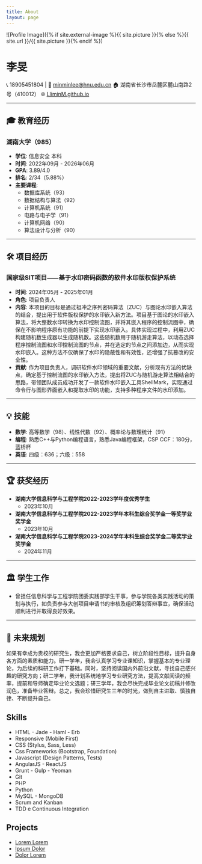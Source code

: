 ```yaml
---
title: About
layout: page
---
```

![Profile Image]({% if site.external-image %}{{ site.picture }}{% else %}{{ site.url }}/{{ site.picture }}{% endif %})


# 李旻

📞 18905451804 | 📧 minminlee@hnu.edu.cn 
🏠 湖南省长沙市岳麓区麓山南路2号（410012） 
🌐 [LliminM.github.io](https://LliminM.github.io)

---

## 🎓 教育经历

### 湖南大学（985）
- **学位**: 信息安全 本科
- **时间**: 2022年09月 - 2026年06月
- **GPA**: 3.89/4.0
- **排名**: 2/34（5.88%）
- **主要课程**: 
  - 数据库系统（93）
  - 数据结构与算法（92）
  - 计算机系统（91）
  - 电路与电子学（91）
  - 计算机网络（90）
  - 算法设计与分析（90）

---

## 🛠️ 项目经历

### 国家级SIT项目⸺基于水印密码函数的软件水印版权保护系统
- **时间**: 2024年05月 - 2025年01月
- **角色**: 项目负责人
- **内容**: 
  本项目的目标是通过祖冲之序列密码算法（ZUC）与图论水印嵌入算法的结合，提出用于软件版权保护的水印嵌入新方法。项目基于图论的水印嵌入算法，将大整数水印转换为水印控制流图，并将其嵌入程序的控制流图中，确保在不影响程序原有功能的前提下实现水印嵌入。具体实现过程中，利用ZUC构建随机数生成器以生成随机数。这些随机数用于随机游走算法，以动态选择程序控制流图和水印控制流图的节点，并在选定的节点之间添加边，从而实现水印嵌入。这种方法不仅确保了水印的隐蔽性和有效性，还增强了抗篡改的安全性。
- **贡献**: 
  作为项目负责人，调研软件水印领域的重要文献，分析现有方法的优缺点，确定基于控制流图的水印嵌入方法，提出将ZUC与随机游走算法相结合的思路，带领团队成员成功开发了一款软件水印嵌入工具ShellMark，实现通过命令行与图形界面嵌入和提取水印的功能，支持多种程序文件的水印添加。

---

## 💡 技能

- **数学**: 高等数学（98）、线性代数（92）、概率论与数理统计（91）
- **编程**: 熟悉C++与Python编程语言，熟悉Java编程框架，CSP CCF：180分，蓝桥杯
- **英语**: 四级：636；六级：558

---

## 🏆 获奖经历

- **湖南大学信息科学与工程学院2022-2023学年度优秀学生**
  - 2023年10月
- **湖南大学信息科学与工程学院2022-2023学年本科生综合奖学金一等奖学业奖学金**
  - 2023年10月
- **湖南大学信息科学与工程学院2023-2024学年本科生综合奖学金二等奖学业奖学金**
  - 2024年11月

---

## 🏛️ 学生工作

- 曾担任信息科学与工程学院团委实践部学生干事，参与学院各类实践活动的策划与执行，如负责参与大创项目申请书的审核及组织筹划答辩事宜，确保活动顺利进行并取得良好效果。

---

## 🎯 未来规划

如果有幸成为贵校的研究生，我会更加严格要求自己，树立阶段性目标，提升自身各方面的素质和能力。研一学年，我会认真学习专业课知识，掌握基本的专业理论，为后续的科研工作打下基础。同时，坚持阅读国内外前沿文献，寻找自己感兴趣的研究方向；研二学年，我计划系统地学习专业研究方法，提高文献阅读的频率，提前和导师确定毕业论文选题；研三学年，我会尽快完成毕业论文初稿并修改润色，准备毕业答辩。总之，我会珍惜研究生三年的时光，做到自主进取、慎独自律、不断提升自己。

<h2>Skills</h2>

<ul class="skill-list">
	<li>HTML - Jade - Haml - Erb</li>
	<li>Responsive (Mobile First)</li>
	<li>CSS (Stylus, Sass, Less)</li>
	<li>Css Frameworks (Bootstrap, Foundation)</li>
	<li>Javascript (Design Patterns, Tests)</li>
	<li>AngularJS - ReactJS</li>
	<li>Grunt - Gulp - Yeoman</li>
	<li>Git</li>
	<li>PHP</li>
	<li>Python</li>
	<li>MySQL - MongoDB</li>
	<li>Scrum and Kanban</li>
	<li>TDD e Continuous Integration</li>
</ul>

<h2>Projects</h2>

<ul>
	<li><a href="https://github.com/">Lorem Lorem</a></li>
	<li><a href="https://github.com/">Ipsum Dolor</a></li>
	<li><a href="https://github.com/">Dolor Lorem</a></li>
</ul>

